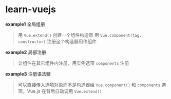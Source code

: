 # learn-vuejs

**example1** 全局组册
> 用 `Vue.extend()` 创建一个组件构造器 
> 用 `Vue.component(tag, constructor)` 注册这个构造器用作组件

**example2** 局部注册
> 让组件在其它组件内注册，用实例选项 `components` 注册

**example3** 注册语法糖
> 可以直接传入选项对象而不是构造器给 `Vue.component()` 和 `components` 选项。Vue.js 在背后自动调用 `Vue.extend()`

